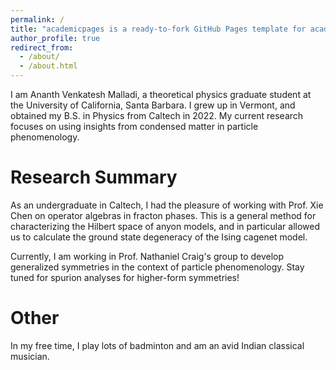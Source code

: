 ```yaml
---
permalink: /
title: "academicpages is a ready-to-fork GitHub Pages template for academic personal websites"
author_profile: true
redirect_from: 
  - /about/
  - /about.html
---
```


I am Ananth Venkatesh Malladi, a theoretical physics graduate student at the University of California, Santa Barbara. I grew up in Vermont, and obtained my B.S. in Physics from Caltech in 2022. My current research focuses on using insights from condensed matter in particle phenomenology. 

Research Summary
===========
As an undergraduate in Caltech, I had the pleasure of working with Prof. Xie Chen on operator algebras in fracton phases. This is a general method for characterizing the Hilbert space of anyon models, and in particular allowed us to calculate the ground state degeneracy of the Ising cagenet model. 

Currently, I am working in Prof. Nathaniel Craig's group to develop generalized symmetries in the context of particle phenomenology. Stay tuned for spurion analyses for higher-form symmetries!

Other
=============
In my free time, I play lots of badminton and am an avid Indian classical musician. 
